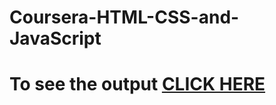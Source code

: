 # Coursera-HTML-CSS-and-JavaScript

# To see the output [CLICK HERE](https://priyanshsen19.github.io/Coursera-HTML-CSS-and-JavaScript/Assignments/mod-2/index.html)

